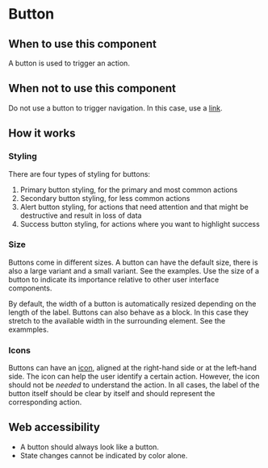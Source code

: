 # Button

## When to use this component

A button is used to trigger an action.

## When not to use this component

Do not use a button to trigger navigation. In this case, use a <a href="{{path './link'}}">link</a>.

## How it works

### Styling

There are four types of styling for buttons:

1. Primary button styling, for the primary and most common actions
2. Secondary button styling, for less common actions
3. Alert button styling, for actions that need attention and that might be destructive and result in loss of data
4. Success button styling, for actions where you want to highlight success

### Size

Buttons come in different sizes. A button can have the default size, there is also a large variant and a small variant. See the examples. Use the size of a button to indicate its importance relative to other user interface components.

By default, the width of a button is automatically resized depending on the length of the label. Buttons can also behave as a block. In this case they stretch to the available width in the surrounding element. See the exammples.

### Icons

Buttons can have an <a href="{{path './icon'}}">icon</a>, aligned at the right-hand side or at the left-hand side. The icon can help the user identify a certain action. However, the icon should not be *needed* to understand the action. In all cases, the label of the button itself should be clear by itself and should represent the corresponding action.

## Web accessibility

* A button should always look like a button.
* State changes cannot be indicated by color alone.